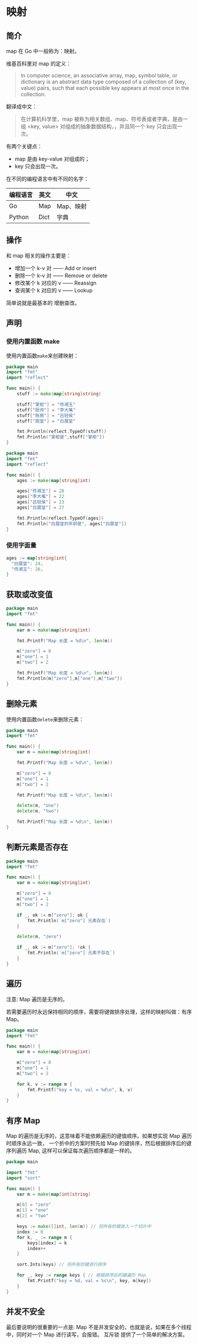 # 映射

## 简介

map 在 Go 中一般称为：映射。

维基百科里对 map 的定义：

> In computer science, an associative array, map, symbol table, or dictionary is an abstract data type composed of a collection of (key, value) pairs, such that each possible key appears at most once in the collection.

翻译成中文：

> 在计算机科学里，map 被称为相关数组、map、符号表或者字典，是由一组 <key, value> 对组成的抽象数据结构，，并且同一个 key 只会出现一次。

有两个关键点：

- map 是由 key-value 对组成的；
- key 只会出现一次。

在不同的编程语言中有不同的名字：

| 编程语言 | 英文 | 中文      |
| -------- | ---- | --------- |
| Go       | Map  | Map、映射 |
| Python   | Dict | 字典      |

## 操作

和 map 相关的操作主要是：

- 增加一个 k-v 对 —— Add or insert
- 删除一个 k-v 对 —— Remove or delete
- 修改某个 k 对应的 v —— Reassign
- 查询某个 k 对应的 v —— Lookup

简单说就是最基本的 增删查改。

## 声明

### 使用内置函数 make

使用内置函数`make`来创建映射：

<div class="run"></div>

```go
package main
import "fmt"
import "reflect"

func main() {
    stuff := make(map[string]string)

    stuff["掌柜"] = "佟湘玉"
    stuff["厨师"] = "李大嘴"
    stuff["账房"] = "吕轻侯"
    stuff["跑堂"] = "白展堂"

    fmt.Println(reflect.TypeOf(stuff))
    fmt.Println("掌柜是",stuff["掌柜"])
}
```

<div class="run"></div>

```go
package main
import "fmt"
import "reflect"

func main() {
    ages := make(map[string]int)

    ages["佟湘玉"] = 28
    ages["李大嘴"] = 22
    ages["吕轻侯"] = 23
    ages["白展堂"] = 27

    fmt.Println(reflect.TypeOf(ages))
    fmt.Println("白展堂的年龄是", ages["白展堂"])
}
```

### 使用字面量

```go
ages := map[string]int{
  "白展堂": 24,
  "佟湘玉": 26,
}
```

## 获取或改变值

<div class="run"></div>

```go
package main
import "fmt"

func main() {
    var m = make(map[string]int)

    fmt.Printf("Map 长度 = %d\n", len(m))

    m["zero"] = 0
    m["one"] = 1
    m["two"] = 2

    fmt.Printf("Map 长度 = %d\n", len(m))
    fmt.Println(m["zero"],m["one"],m["two"])
}
```

## 删除元素

使用内置函数`delete`来删除元素：

<div class="run"></div>

```go
package main
import "fmt"

func main() {
    var m = make(map[string]int)

    fmt.Printf("Map 长度 = %d\n", len(m))

    m["zero"] = 0
    m["one"] = 1
    m["two"] = 2

    fmt.Printf("Map 长度 = %d\n", len(m))

    delete(m, "one")
    delete(m, "two")

    fmt.Printf("Map 长度 = %d\n", len(m))
}
```

## 判断元素是否存在

<div class="run"></div>

```go
package main
import "fmt"

func main() {
    var m = make(map[string]int)

    m["zero"] = 0
    m["one"] = 1
    m["two"] = 2

    if _, ok := m["zero"]; ok {
        fmt.Println(`m["zero"] 元素存在`)
    }

    delete(m, "zero")

    if _, ok := m["zero"]; !ok {
        fmt.Println(`m["zero"] 元素不存在`)
    }
}
```

## 遍历

注意: Map 遍历是无序的。

若需要遍历时永远保持相同的顺序，需要将键做排序处理，这样的映射叫做：有序 Map。

<div class="run"></div>

```go
package main
import "fmt"

func main() {
    var m = make(map[string]int)

    m["zero"] = 0
    m["one"] = 1
    m["two"] = 2

    for k, v := range m {
        fmt.Printf("key = %s, val = %d\n", k, v)
    }
}
```

## 有序 Map

Map 的遍历是无序的，这意味着不能依赖遍历的键值顺序。如果想实现 Map 遍历时顺序永远一致，
一个折中的方案时预先给 Map 的键排序，然后根据排序后的键序列遍历 Map, 这样可以保证每次遍历顺序都是一样的。

<div class="run"></div>

```go
package main

import "fmt"
import "sort"

func main() {
    var m = make(map[int]string)

    m[0] = "zero"
    m[1] = "one"
    m[2] = "two"

    keys := make([]int, len(m)) // 将所有的键放入一个切片中
    index := 0
    for k, _ := range m {
        keys[index] = k
        index++
    }

    sort.Ints(keys) // 将所有的键进行排序

    for _, key := range keys { // 根据排序后的键遍历 Map
        fmt.Printf("key = %d, val = %s\n", key, m[key])
    }
}
```

## 并发不安全

最后要说明的很重要的一点是: Map 不是并发安全的，也就是说，如果在多个线程中，同时对一个 Map 进行读写，会报错。
互斥锁 提供了一个简单的解决方案。
